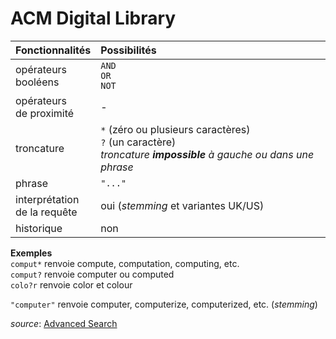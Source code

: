# ACM Digital Library

| Fonctionnalités | Possibilités |
| :-------- | :---- |
| opérateurs<br/>booléens | `AND`<br/>`OR`<br/>`NOT` |
| opérateurs<br/>de proximité | - |
| troncature | `*` (zéro ou plusieurs caractères)<br/>`?` (un caractère)<br/>*troncature* ***impossible*** *à gauche ou dans une phrase* |
| phrase | `"..."` |
| interprétation<br/>de la requête | oui (*stemming* et variantes UK/US) |
| historique | non |

**Exemples**   
`comput*` renvoie compute, computation, computing, etc.   
`comput?` renvoie computer ou computed   
`colo?r` renvoie color et colour   

`"computer"` renvoie computer, computerize, computerized, etc. (*stemming*)

*source*: [Advanced Search](https://dl.acm.org/search/advanced)
